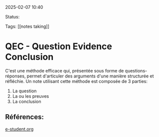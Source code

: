 
2025-02-07 10:40

Status:

Tags: [[notes taking]]


# QEC - Question Evidence Conclusion

C'est une méthode efficace qui, présentée sous forme de questions-réponses, permet d'articuler des arguments d'une manière structurée et réfléchie.
Un note utilisant cette méthode est composée de 3 parties:
1. La question
2. La ou les preuves
3. La conclusion



## Références:

[e-student.org](https://e-student.org/qec-note-taking-method/)